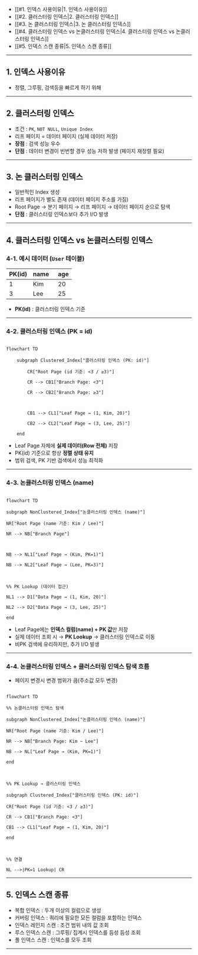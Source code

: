 - [[#1. 인덱스 사용이유|1. 인덱스 사용이유]]
- [[#2. 클러스터링 인덱스|2. 클러스터링 인덱스]]
- [[#3. 논 클러스터링 인덱스|3. 논 클러스터링 인덱스]]
- [[#4. 클러스터링 인덱스 vs 논클러스터링 인덱스|4. 클러스터링 인덱스 vs 논클러스터링 인덱스]]
- [[#5. 인덱스 스캔 종류|5. 인덱스 스캔 종류]]

---

## 1. 인덱스 사용이유
- 정렬, 그루핑, 검색등을 빠르게 하기 위해

---

## 2. 클러스터링 인덱스

- 조건 : `PK`, `NOT NULL`, `Unique Index`
- 리프 페이지 = 데이터 페이지 (실제 데이터 저장)
- **장점** : 검색 성능 우수
- **단점** : 데이터 변경이 빈번할 경우 성능 저하 발생 (페이지 재정렬 필요)

---

## 3. 논 클러스터링 인덱스

- 일반적인 Index 생성
- 리프 페이지가 별도 존재 (데이터 페이지 주소를 가짐)
- Root Page → 분기 페이지 → 리프 페이지 → 데이터 페이지 순으로 탐색
- **단점** : 클러스터링 인덱스보다 추가 I/O 발생

---

## 4. 클러스터링 인덱스 vs 논클러스터링 인덱스

### 4-1. 예시 데이터 (`User` 테이블)
| PK(id) | name   | age |
| ------ | ------ | --- |
| 1      | Kim    | 20  |
| 3      | Lee    | 25  ||
- **PK(id)** : 클러스터링 인덱스 기준

---

  

### 4-2. 클러스터링 인덱스 (PK = id)

```mermaid

flowchart TD

    subgraph Clustered_Index["클러스터링 인덱스 (PK: id)"]

        CR["Root Page (id 기준: <3 / ≥3)"]

        CR --> CB1["Branch Page: <3"]

        CR --> CB2["Branch Page: ≥3"]

  

        CB1 --> CL1["Leaf Page → (1, Kim, 20)"]

        CB2 --> CL2["Leaf Page → (3, Lee, 25)"]

    end

```
- Leaf Page 자체에 **실제 데이터(Row 전체)** 저장
- PK(id) 기준으로 항상 **정렬 상태 유지**
- 범위 검색, PK 기반 검색에서 성능 최적화

  

---

  

### 4-3. 논클러스터링 인덱스 (name)
```mermaid

flowchart TD

subgraph NonClustered_Index["논클러스터링 인덱스 (name)"]

NR["Root Page (name 기준: Kim / Lee)"]

NR --> NB["Branch Page"]

  

NB --> NL1["Leaf Page → (Kim, PK=1)"]

NB --> NL2["Leaf Page → (Lee, PK=3)"]

  

%% PK Lookup (데이터 접근)

NL1 --> D1["Data Page → (1, Kim, 20)"]

NL2 --> D2["Data Page → (3, Lee, 25)"]

end

```

- Leaf Page에는 **인덱스 컬럼(name) + PK 값**만 저장
- 실제 데이터 조회 시 → **PK Lookup** → 클러스터링 인덱스로 이동
- 비PK 검색에 유리하지만, 추가 I/O 발생


---

### 4-4. 논클러스터링 인덱스 + 클러스터링 인덱스 탐색 흐름
- 페이지 변경시 변경 범위가 큼(주소값 모두 변경)
```mermaid

flowchart TD

%% 논클러스터링 인덱스 탐색

subgraph NonClustered_Index["논클러스터링 인덱스 (name)"]

NR["Root Page (name 기준: Kim / Lee)"]

NR --> NB["Branch Page: Kim ~ Lee"]

NB --> NL["Leaf Page → (Kim, PK=1)"]

end

  

%% PK Lookup → 클러스터링 인덱스

subgraph Clustered_Index["클러스터링 인덱스 (PK: id)"]

CR["Root Page (id 기준: <3 / ≥3)"]

CR --> CB1["Branch Page: <3"]

CB1 --> CL1["Leaf Page → (1, Kim, 20)"]

end

  

%% 연결

NL -->|PK=1 Lookup| CR

```

---

## 5. 인덱스 스캔 종류

- 복합 인덱스 : 두개 이상의 컬럼으로 생성
- 커버링 인덱스 : 쿼리에 필요한 모든 컬럼을 포함하는 인덱스
- 인덱스 레인지 스캔 : 조건 범위 내의 값 조회
- 루스 인덱스 스캔 : 그루핑/ 집계시 인덱스를 듬성 듬성 조회
- 풀 인덱스 스캔 : 인덱스를 모두 조회

---